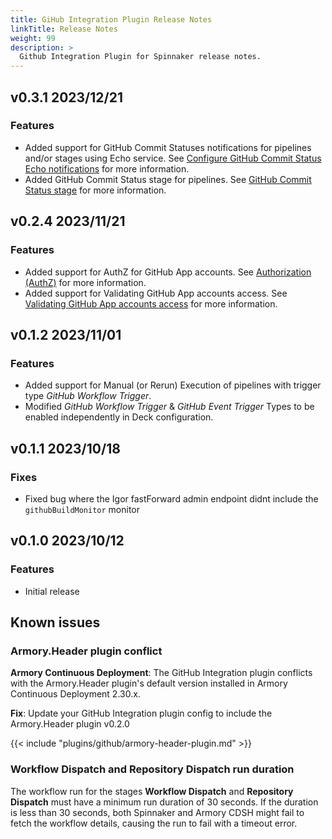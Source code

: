 ```yaml
---
title: GiHub Integration Plugin Release Notes
linkTitle: Release Notes
weight: 99
description: >
  Github Integration Plugin for Spinnaker release notes.
---
```

## v0.3.1 2023/12/21
### Features
- Added support for GitHub Commit Statuses notifications for pipelines and/or stages using Echo service. See [Configure GitHub Commit Status Echo notifications](/plugins/github-integration/install/configure/#configure-github-commit-status-echo-notifications) for more information.
- Added GitHub Commit Status stage for pipelines. See [GitHub Commit Status stage](/plugins/github-integration/use/github-commit-status-stage/) for more information.

## v0.2.4 2023/11/21
### Features
- Added support for AuthZ for GitHub App accounts. See [Authorization (AuthZ)](/plugins/github-integration/install/configure/#authorization-authz) for more information.
- Added support for Validating GitHub App accounts access. See [Validating GitHub App accounts access](/plugins/github-integration/install/configure/#validate-github-access) for more information.

## v0.1.2 2023/11/01

### Features
- Added support for Manual (or Rerun) Execution of pipelines with trigger type *GitHub Workflow Trigger*.
- Modified *GitHub Workflow Trigger* & *GitHub Event Trigger* Types to be enabled independently in Deck configuration.  



## v0.1.1 2023/10/18

### Fixes
- Fixed bug where the Igor fastForward admin endpoint didnt include the `githubBuildMonitor` monitor 

## v0.1.0 2023/10/12

### Features

- Initial release

## Known issues

### Armory.Header plugin conflict

**Armory Continuous Deployment**: The GitHub Integration plugin conflicts with the Armory.Header plugin's default version installed in Armory Continuous Deployment 2.30.x. 

**Fix**: Update your GitHub Integration plugin config to include the Armory.Header plugin v0.2.0

{{< include "plugins/github/armory-header-plugin.md" >}}

### **Workflow Dispatch** and **Repository Dispatch** run duration

The workflow run for the stages **Workflow Dispatch** and **Repository Dispatch** must have a minimum run duration of 30 seconds. If the duration is less than 30 seconds, both Spinnaker and Armory CDSH might fail to fetch the workflow details, causing the run to fail with a timeout error.
